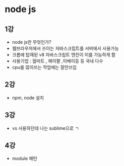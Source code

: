 # node js
## 1강
 - node js란 무엇인가?
 - 웹브라우저에서 쓰이는 자바스크립트를 서버에서 사용가능 
 - 크롬에 탑재된 v8 자바스크립트 엔진이 이를 가능하게 함 
 - 사용기업 : 월마트 , 페이팔 ,이베이등 등 국내 다수 
 - cpu를 많이쓰는 작업에는 잘안쓰임 
## 2강
 - npm, node 설치
## 3강
 - vs 사용하던데 나는 sublime으로 ㄱ  
## 4강 
 - module 패턴 